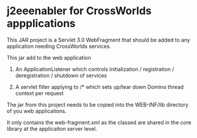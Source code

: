 # j2eeenabler for CrossWorlds appplications

This JAR project is a Servlet 3.0 WebFragment that should be added to any application needing CrossWorlds 
services.

This jar add to the web application

1) An ApplicationListener  which controls initialization / registration / deregistration / shutdown of services

2) A servlet filter applying to /* which sets up/tear down Domino thread context per request

The jar from this project needs to be copied into the WEB-INF/lib directory of you web applications.


It only contains the web-fragment.xml as the classed are shared in the core library at the applicaiton server level.